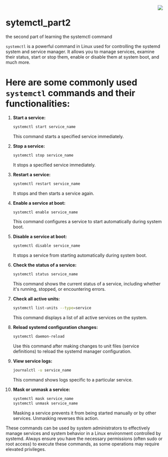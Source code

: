 <img align="right" src="https://visitor-badge.laobi.icu/badge?page_id=noetovar5.sytemctl_part2"/>


# sytemctl_part2


the second part of learning the systemctl command

`systemctl` is a powerful command in Linux used for controlling the systemd system and service manager. 
It allows you to manage services, examine their status, start or stop them, 
enable or disable them at system boot, and much more. 


# Here are some commonly used `systemctl` commands and their functionalities:

1. **Start a service:**
   ```bash
   systemctl start service_name
   ```
   This command starts a specified service immediately.

2. **Stop a service:**
   ```bash
   systemctl stop service_name
   ```
   It stops a specified service immediately.

3. **Restart a service:**
   ```bash
   systemctl restart service_name
   ```
   It stops and then starts a service again.

4. **Enable a service at boot:**
   ```bash
   systemctl enable service_name
   ```
   This command configures a service to start automatically during system boot.

5. **Disable a service at boot:**
   ```bash
   systemctl disable service_name
   ```
   It stops a service from starting automatically during system boot.

6. **Check the status of a service:**
   ```bash
   systemctl status service_name
   ```
   This command shows the current status of a service, including whether it's running, stopped, or encountering errors.

7. **Check all active units:**
   ```bash
   systemctl list-units --type=service
   ```
   This command displays a list of all active services on the system.

8. **Reload systemd configuration changes:**
   ```bash
   systemctl daemon-reload
   ```
   Use this command after making changes to unit files (service definitions) to reload the systemd manager configuration.

9. **View service logs:**
   ```bash
   journalctl -u service_name
   ```
   This command shows logs specific to a particular service.

10. **Mask or unmask a service:**
    ```bash
    systemctl mask service_name
    systemctl unmask service_name
    ```
    Masking a service prevents it from being started manually or by other services. Unmasking reverses this action.

These commands can be used by system administrators to effectively manage services and system behavior in a Linux environment controlled by systemd. 
Always ensure you have the necessary permissions (often sudo or root access) to execute these commands, as some operations may require elevated privileges.
